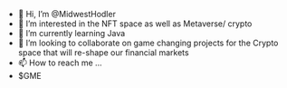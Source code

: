 - 👋 Hi, I’m @MidwestHodler
- 👀 I’m interested in the NFT space as well as Metaverse/ crypto
- 🌱 I’m currently learning Java
- 💞️ I’m looking to collaborate on game changing projects for the Crypto space that will re-shape our financial markets 
- 📫 How to reach me ...
- $GME
<!---
MidwestHodler/MidwestHodler is a ✨ special ✨ repository because its `README.md` (this file) appears on your GitHub profile.
You can click the Preview link to take a look at your changes.
--->
